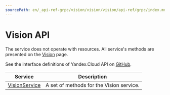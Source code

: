 ```yaml
---
sourcePath: en/_api-ref-grpc/vision/vision/vision/api-ref/grpc/index.md
---
```

# Vision API
The service does not operate with resources. All service's methods are presented on the [Vision](Vision/) page.

See the interface definitions of Yandex.Cloud API on [GitHub](https://github.com/yandex-cloud/cloudapi).

Service | Description
--- | ---
[VisionService](./vision_service.md) | A set of methods for the Vision service.
